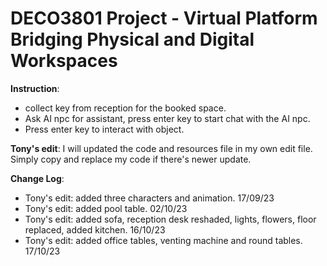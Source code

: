 # DECO3801 Project - Virtual Platform Bridging Physical and Digital Workspaces

**Instruction**:
- collect key from reception for the booked space.
- Ask AI npc for assistant, press enter key to start chat with the AI npc.
- Press enter key to interact with object.

**Tony's edit**: I will updated the code and resources file in my own edit file. Simply copy and replace my code if there's newer update.

**Change Log**:
- Tony's edit: added three characters and animation. 17/09/23
- Tony's edit: added pool table. 02/10/23
- Tony's edit: added sofa, reception desk reshaded, lights, flowers, floor replaced, added kitchen. 16/10/23
- Tony's edit: added office tables, venting machine and round tables. 17/10/23
